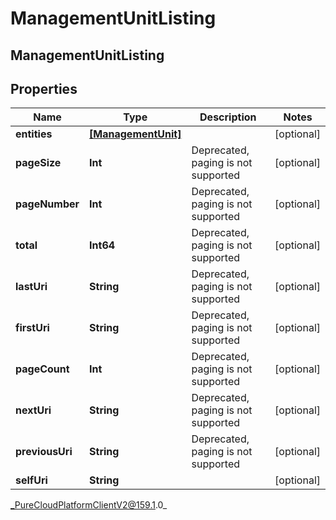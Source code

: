 # ManagementUnitListing

## ManagementUnitListing

## Properties

|Name | Type | Description | Notes|
|------------ | ------------- | ------------- | -------------|
| **entities** | [**[ManagementUnit]**](ManagementUnit) |  | [optional] |
| **pageSize** | **Int** | Deprecated, paging is not supported | [optional] |
| **pageNumber** | **Int** | Deprecated, paging is not supported | [optional] |
| **total** | **Int64** | Deprecated, paging is not supported | [optional] |
| **lastUri** | **String** | Deprecated, paging is not supported | [optional] |
| **firstUri** | **String** | Deprecated, paging is not supported | [optional] |
| **pageCount** | **Int** | Deprecated, paging is not supported | [optional] |
| **nextUri** | **String** | Deprecated, paging is not supported | [optional] |
| **previousUri** | **String** | Deprecated, paging is not supported | [optional] |
| **selfUri** | **String** |  | [optional] |



_PureCloudPlatformClientV2@159.1.0_
